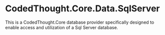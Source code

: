 # CodedThought.Core.Data.SqlServer
This is a CodedThought.Core database provider specifically designed to enable access and utilization of a Sql Server database.
